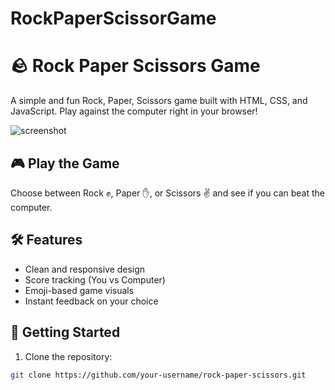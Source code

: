 # RockPaperScissorGame
# 🪨 Rock Paper Scissors Game

A simple and fun Rock, Paper, Scissors game built with HTML, CSS, and JavaScript. Play against the computer right in your browser!

![screenshot](https://user-images.githubusercontent.com/your-image.png) <!-- Optional image -->

## 🎮 Play the Game

Choose between Rock ✊, Paper ✋, or Scissors ✌️ and see if you can beat the computer.

## 🛠 Features

- Clean and responsive design
- Score tracking (You vs Computer)
- Emoji-based game visuals
- Instant feedback on your choice

## 🚀 Getting Started

1. Clone the repository:

```bash
git clone https://github.com/your-username/rock-paper-scissors.git
